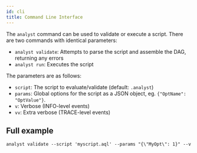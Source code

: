 ```yaml
---
id: cli
title: Command Line Interface
---
```


The `analyst` command can be used to validate or execute a script. There are two commands with identical parameters:

* `analyst validate`: Attempts to parse the script and assemble the DAG, returning any errors
* `analyst run`: Executes the script

The parameters are as follows:

* `script`: The script to evaluate/validate (default: `.analyst`)
* `params`: Global options for the script as a JSON object, eg. `{"OptName": "OptValue"}`.
* `v`: Verbose (INFO-level events)
* `vv`: Extra verbose (TRACE-level events)

## Full example

```
analyst validate --script 'myscript.aql' --params "{\"MyOpt\": 1}" --v
```